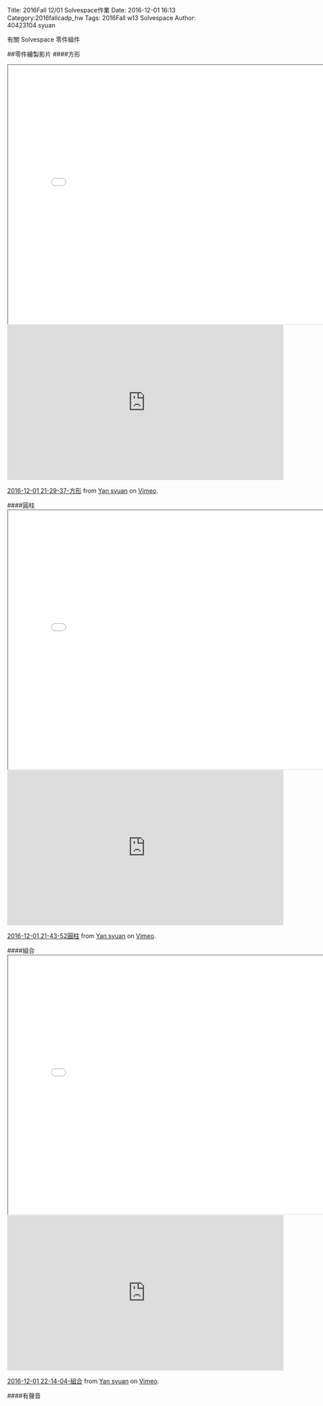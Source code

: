 Title: 2016Fall 12/01 Solvespace作業
Date: 2016-12-01 16:13
Category:2016fallcadp_hw
Tags: 2016Fall w13 Solvespace 
Author: 40423104 syuan

有關 Solvespace 零件組件
<!-- PELICAN_END_SUMMARY -->

##零件繪製影片
####方形
<iframe src="./../data/threejs/3333.html" width="800" height="600"></iframe>
<iframe src="https://player.vimeo.com/video/193877932" width="640" height="360" frameborder="0" webkitallowfullscreen mozallowfullscreen allowfullscreen></iframe>
<p><a href="https://vimeo.com/193877932">2016-12-01 21-29-37-方形</a> from <a href="https://vimeo.com/user44900188">Yan syuan</a> on <a href="https://vimeo.com">Vimeo</a>.</p>
####圓柱
<iframe src="./../data/threejs/33331.html" width="800" height="600"></iframe>
<iframe src="https://player.vimeo.com/video/193879815" width="640" height="360" frameborder="0" webkitallowfullscreen mozallowfullscreen allowfullscreen></iframe>
<p><a href="https://vimeo.com/193879815">2016-12-01 21-43-52圓柱</a> from <a href="https://vimeo.com/user44900188">Yan syuan</a> on <a href="https://vimeo.com">Vimeo</a>.</p>
####組合
<iframe src="./../data/threejs/all.html" width="800" height="600"></iframe>
<iframe src="https://player.vimeo.com/video/193883398" width="640" height="360" frameborder="0" webkitallowfullscreen mozallowfullscreen allowfullscreen></iframe>
<p><a href="https://vimeo.com/193883398">2016-12-01 22-14-04-組合</a> from <a href="https://vimeo.com/user44900188">Yan syuan</a> on <a href="https://vimeo.com">Vimeo</a>.</p>

####有聲音